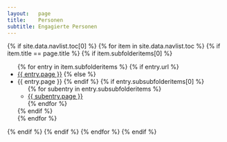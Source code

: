 ```yaml
---
layout:   page
title:    Personen
subtitle: Engagierte Personen
---
```


<div>
{% if site.data.navlist.toc[0] %}
  {% for item in site.data.navlist.toc %}
    {% if item.title == page.title %}
      {% if item.subfolderitems[0] %}
        <ul>
        {% for entry in item.subfolderitems %}
          {% if entry.url %}
            <li><a href="{{ entry.url }}">{{ entry.page }}</a>
          {% else %}
            <li class="toc-first">{{ entry.page }}
          {% endif %}
          {% if entry.subsubfolderitems[0] %}
            <ul>
            {% for subentry in entry.subsubfolderitems %}
              <li><a href="{{ subentry.url }}">{{ subentry.page }}</a></li>
            {% endfor %}
            </ul>
          {% endif %}
          </li>
        {% endfor %}
        </ul>
      {% endif %}
    {% endif %}
  {% endfor %}
{% endif %}
</div>
